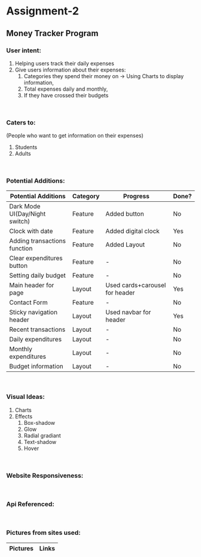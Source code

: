# Assignment-2
## Money Tracker Program

### User intent:
1. Helping users track their daily expenses
2. Give users information about their expenses:
   1. Categories they spend their money on -> Using Charts to display information,
   2. Total expenses daily and monthly,
   3. If they have crossed their budgets

&nbsp;
### Caters to:
(People who want to get information on their expenses)
1. Students
2. Adults

&nbsp;
### Potential Additions:
Potential Additions | Category | Progress | Done?
------------ | ------------- | ------------ | ------------- | 
Dark Mode UI(Day/Night switch) | Feature | Added button | No
Clock with date | Feature | Added digital clock | Yes
Adding transactions function | Feature | Added Layout | No
Clear expenditures button | Feature | - | No
Setting daily budget | Feature | - | No
Main header for page | Layout | Used cards+carousel for header | Yes
Contact Form | Feature | - | No
Sticky navigation header | Layout | Used navbar for header | Yes
Recent transactions | Layout | - | No
Daily expenditures | Layout | - | No
Monthly expenditures | Layout | - | No
Budget information | Layout | - | No

&nbsp;
### Visual Ideas:
1. Charts
2. Effects
   1. Box-shadow
   2. Glow
   3. Radial gradiant
   4. Text-shadow
   5. Hover

&nbsp;
### Website Responsiveness:

&nbsp;
### Api Referenced:

&nbsp;
### Pictures from sites used:
Pictures | Links
------------ | ------------- |



   
